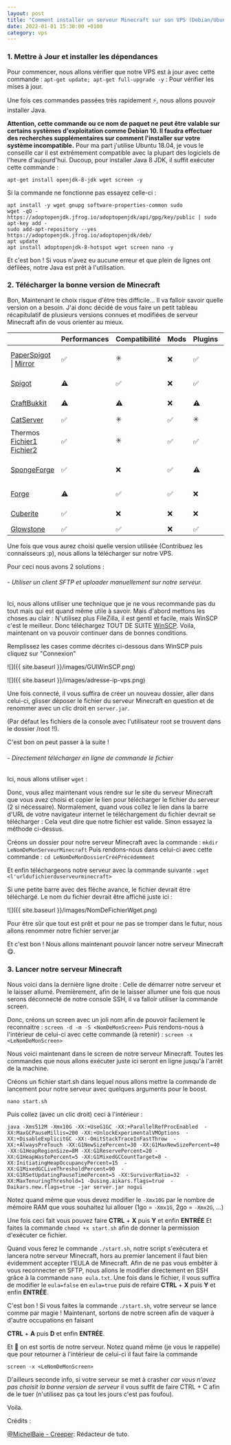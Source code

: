 ```yaml
---
layout: post
title: "Comment installer un serveur Minecraft sur son VPS (Debian/Ubuntu)"
date: 2022-01-01 15:30:00 +0100
category: vps
---
```


### 1. Mettre à Jour et installer les dépendances

Pour commencer, nous allons vérifier que notre VPS est à jour avec cette commande :
`apt-get update; apt-get full-upgrade -y` : Pour vérifier les mises à jour.

Une fois ces commandes passées très rapidement ⚡, nous allons pouvoir installer Java.

**Attention, cette commande ou ce nom de paquet ne peut être valable sur certains systèmes d'exploitation comme Debian 10. Il faudra effectuer des recherches supplémentaires sur comment l'installer sur votre système incompatible.** Pour ma part j'utilise Ubuntu 18.04, je vous le conseille car il est extrêmement compatible avec la plupart des logiciels de l'heure d'aujourd'hui.
Ducoup, pour installer Java 8 JDK, il suffit exécuter cette commande :

`apt-get install openjdk-8-jdk wget screen -y`

Si la commande ne fonctionne pas essayez celle-ci :
```
apt install -y wget gnupg software-properties-common sudo
wget -qO - https://adoptopenjdk.jfrog.io/adoptopenjdk/api/gpg/key/public | sudo apt-key add -
sudo add-apt-repository --yes https://adoptopenjdk.jfrog.io/adoptopenjdk/deb/
apt update
apt install adoptopenjdk-8-hotspot wget screen nano -y
```
Et c'est bon ! Si vous n'avez eu aucune erreur et que plein de lignes ont défilées, notre Java est prêt à l'utilisation.

### 2. Télécharger la bonne version de Minecraft

Bon,
Maintenant le choix risque d'être très difficile... Il va falloir savoir quelle version on a besoin. J'ai donc décidé de vous faire un petit tableau récapitulatif de plusieurs versions connues et modifiées de serveur Minecraft afin de vous orienter au mieux.

|                                                              | Performances | Compatibilité | Mods | Plugins | Version         |
| ------------------------------------------------------------ | ------------ | ------------- | ---- | ------- | --------------- |
| [PaperSpigot](https://papermc.io/) \| [Mirror](https://yivesmirror.com/downloads/paper) | ✅            | ✳️             | ❌    | ✅       | 1.15.x - 1.7.10 |
| [Spigot](https://getbukkit.org/download/spigot)              | ⚠️            | ✅             | ❌    | ✅       | 1.15.x - 1.4.x  |
| [CraftBukkit](https://getbukkit.org/download/craftbukkit)    | ⚠️            | ⚠️             | ❌    | ⚠️       | 1.15.x - 1.0.0  |
| [CatServer](https://github.com/Luohuayu/CatServer/releases)  | ✅            | ✳️             | ✅    | ✳️       | 1.12.2          |
| Thermos [Fichier1](https://github.com/CyberdyneCC/Thermos/releases/download/58/Thermos-1.7.10-1614-server.jar) [Fichier2](https://github.com/CyberdyneCC/Thermos/releases/download/58/libraries.zip) | ✅            | ✳️             | ✅    | ✅       | 1.7.10          |
| [SpongeForge](https://www.spongepowered.org/downloads/spongeforge/stable/) | ✅            | ❌             | ✅    | ⚠️       | 1.12.2 - 1.10.2 |
| [Forge](http://files.minecraftforge.net/)                    | ⚠️            | ✅             | ✅    | ❌       | 1.15.2 - 1.1    |
| [Cuberite](https://cuberite.org/)                            | ✅            | ❌             | ❌    | ❌       | 1.12.2 - 1.8    |
| [Glowstone](https://glowstone.net/)                          | ✅            | ✅             | ❌    | ✅       | 1.12.2          |

Une fois que vous aurez choisi quelle version utilisée (Contribuez les connaisseurs :p), nous allons la télécharger sur notre VPS.

Pour ceci nous avons 2 solutions :

###### - Utiliser un client SFTP et uploader manuellement sur notre serveur.

Ici, nous allons utiliser une technique que je ne vous recommande pas du tout mais qui est quand même utile à savoir.
Mais d'abord mettons les choses au clair : N'utilisez plus FileZilla, il est gentil et facile, mais WinSCP c'est le meilleur.
Donc téléchargez TOUT DE SUITE [WinSCP](https://winscp.net/eng/download.php). Voila, maintenant on va pouvoir continuer dans de bonnes conditions.

Remplissez les cases comme décrites ci-dessous dans WinSCP puis cliquez sur "Connexion"

![]({{ site.baseurl }}/images/GUIWinSCP.png)

![]({{ site.baseurl }}/images/adresse-ip-vps.png)

Une fois connecté, il vous suffira de créer un nouveau dossier, aller dans celui-ci, glisser déposer le fichier du serveur Minecraft en question et de renommer avec un clic droit en `server.jar`.

(Par défaut les fichiers de la console avec l'utilisateur root se trouvent dans le dossier /root !!).

C'est bon on peut passer à la suite !

###### - Directement télécharger en ligne de commande le fichier

Ici, nous allons utiliser `wget` : 

Donc, vous allez maintenant vous rendre sur le site du serveur Minecraft que vous avez choisi et copier le lien pour télécharger le fichier du serveur (2 si nécessaire). Normalement,  quand vous collez le lien dans la barre d'URL de votre navigateur internet le téléchargement du fichier devrait se télécharger : Cela veut dire que notre fichier est valide. Sinon essayez la méthode ci-dessus.

Créons un dossier pour notre serveur Minecraft avec la commande :
`mkdir LeNomDeMonServeurMinecraft`
Puis rendons-nous dans celui-ci avec cette commande :
`cd LeNomDeMonDossierCrééPrécédemment`

Et enfin téléchargeons notre serveur avec la commande suivante :
`wget  <l'urldufichierduserveurminecraft>`

Si une petite barre avec des flèche avance, le fichier devrait être téléchargé. Le nom du fichier devrait être affiché juste ici : 

![]({{ site.baseurl }}/images/NomDeFichierWget.png)

Pour être sûr que tout est prêt et pour ne pas se tromper dans le futur, nous allons renommer notre fichier server.jar

Et c'est bon ! Nous allons maintenant pouvoir lancer notre serveur Minecraft 😋.

### 3. Lancer notre serveur Minecraft

Nous voici dans la dernière ligne droite : Celle de démarrer notre serveur et le laisser allumé.
Premièrement, afin de le laisser allumer une fois que nous serons déconnecté de notre console SSH, il va falloir utiliser la commande screen.

Donc, créons un screen avec un joli nom afin de pouvoir facilement le reconnaitre : 
`screen -d -m -S <NomDeMonScreen>`
Puis rendons-nous à l'intérieur de celui-ci avec cette commande (à retenir) :
`screen -x <LeNomDeMonScreen>`

Nous voici maintenant dans le screen de notre serveur Minecraft. Toutes les commandes que nous allons exécuter juste ici seront en ligne jusqu'à l'arrêt de la machine.

Créons un fichier start.sh dans lequel nous allons mettre la commande de lancement pour notre serveur avec quelques arguments pour le boost.

`nano start.sh`

Puis collez (avec un clic droit) ceci à l'intérieur :

```
java -Xms512M -Xmx10G -XX:+UseG1GC -XX:+ParallelRefProcEnabled  -XX:MaxGCPauseMillis=200 -XX:+UnlockExperimentalVMOptions  -XX:+DisableExplicitGC -XX:-OmitStackTraceInFastThrow  -XX:+AlwaysPreTouch -XX:G1NewSizePercent=30 -XX:G1MaxNewSizePercent=40  -XX:G1HeapRegionSize=8M -XX:G1ReservePercent=20 -XX:G1HeapWastePercent=5 -XX:G1MixedGCCountTarget=8 -XX:InitiatingHeapOccupancyPercent=15  -XX:G1MixedGCLiveThresholdPercent=90  -XX:G1RSetUpdatingPauseTimePercent=5 -XX:SurvivorRatio=32  -XX:MaxTenuringThreshold=1 -Dusing.aikars.flags=true  -Daikars.new.flags=true -jar server.jar nogui
```

Notez quand même que vous devez modifier le `-Xmx10G` par le nombre de mémoire RAM que vous souhaitez lui allouer (1go = `-Xmx1G`, 2go = `-Xmx2G`, ...)

Une fois ceci fait vous pouvez faire **CTRL** + **X** puis **Y** et enfin **ENTRÉE**
Et faites la commande `chmod +x start.sh` afin de donner la permission d'exécuter ce fichier.

Quand vous ferez le commande `./start.sh`, notre script s'exécutera et lancera notre serveur Minecraft, hors au premier lancement il faut bien évidemment accepter l'EULA de Minecraft. Afin de ne pas vous embêter à vous reconnecter en SFTP, nous allons le modifier directement en SSH grâce à la commande 
`nano eula.txt`.
Une fois dans le fichier, il vous suffira de modifier le `eula=false` en `eula=true` puis de refaire 
**CTRL** + **X** puis **Y** et enfin **ENTRÉE**.

C'est bon ! Si vous faites la commande `./start.sh`, votre serveur se lance comme par magie !
Maintenant, sortons de notre screen afin de vaquer à d'autre occupations en faisant

**CTRL** + **A** puis **D** et enfin **ENTRÉE**.

Et 💨 on est sortis de notre serveur. Notez quand même (je vous le rappelle) que pour retourner à l'intérieur de celui-ci il faut faire la commande

`screen -x <LeNomDeMonScreen>`

D'ailleurs seconde info, si votre serveur se met à crasher *car vous n'avez pas choisit la bonne version de serveur* il vous suffit de faire CTRL + C afin de le tuer (n'utilisez pas ça tout les jours c'est pas foufou).

Voila.



Crédits :

[@MichelBaie - Creeper](https://github.com/MichelBaie/): Rédacteur de tuto.
